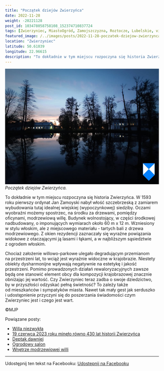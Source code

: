 ```yaml
---
title: "Początek dziejów Zwierzyńca"
date: 2022-11-28
weight: -20221128
post_id: 103478058758108_152374710837724
tags: [Zwierzyniec, MiastoOgród, Zamojszczyzna, Roztocze, Lubelskie, villarestituta, turystyka, dziedzictwo, zabytki, krajobrazy]
featured_image: /../images/posts/2022-11-28-poczatek-dziejow-zwierzynca.jpg
location: "Zwierzyniec"
latitude: 50.61039
longitude: 22.96615
description: "To dokładnie w tym miejscu rozpoczyna się historia Zwierzyńca. W 1593 roku pierwszy ordynat Jan Zamoyski nabył włość szczebrzeską z zamiarem wybudowan..."
---
```


![Początek dziejów Zwierzyńca.](/images/posts/2022-11-28-poczatek-dziejow-zwierzynca.jpg)
*Początek dziejów Zwierzyńca.*

To dokładnie w tym miejscu rozpoczyna się historia Zwierzyńca. W 1593 roku pierwszy ordynat Jan Zamoyski nabył włość szczebrzeską z zamiarem wybudowania tutaj idealnej wiejskiej (wypoczynkowej) siedziby.
Oczami wyobraźni możemy spostrzec, na środku za drzewami, pomiędzy oficynami, modrzewiową willę. Budynek wolnostojący, w części środkowej nadbudowany, o imponujących wymiarach około 60 m x 12 m. Wzniesiony w stylu włoskim, ale z miejscowego materiału - tartych bali z drzewa modrzewiowego. Z okien rezydencji zaznaczały się wyraźne powiązania widokowe z otaczającymi ją lasami i łąkami, a w najbliższym sąsiedztwie z ogrodem włoskim.

Chociaż założenie willowo-parkowe ulegało degradującym przemianom na przestrzeni lat, to wciąż jest wyraźnie widoczne w krajobrazie. Niestety obiekty dysharmonijne wpływają negatywnie na estetykę i jakość przestrzeni. Pomimo prowadzonych działań rewaloryzacyjnych zawsze będą one stanowić element obcy dla kompozycji krajobrazowej znacznie obniżając jej wartość.
Czy Zwierzyniec teraz zadba o swoje dziedzictwo, by w przyszłości odzyskać pełną świetność?
To zależy także od mieszkańców i sympatyków miasta.
Nawet tak mały gest jak serduszko i udostępnienie przyczyni się do poszerzania świadomości czym Zwierzyniec jest i czego jest wart.



©MJP

Powiązane posty:
- [Willa niezwykła](/posts/willa-niezwykla)
- [19 czerwca 2023 roku minęło równo 430 lat historii Zwierzyńca](/posts/19czerwca-2023-roku-minelo-rowno-430-lat-historii)
- [Deptak dawniej](/posts/deptak-dawniej)
- [Ogrodowy salon](/posts/ogrodowy-salon)
- [Wnętrze modrzewiowej willi](/posts/wnetrze-modrzewiowej-willi)


---

Udostępnij ten tekst na Facebooku:
[Udostępnij na Facebooku](https://www.facebook.com/sharer/sharer.php?u=https://stowarzyszeniewachniewskiej.pl/posts/poczatek-dziejow-zwierzynca)

<script type="application/ld+json">
{
  "@context": "https://schema.org",
  "@type": "BlogPosting",
  "headline": "Początek dziejów Zwierzyńca",
  "datePublished": "2022-11-28",
  "dateModified": "2022-11-28",
  "author": {
    "@type": "Person",
    "name": "Michał Jan Patyk"
  },
  "publisher": {
    "@type": "Organization",
    "name": "Stowarzyszenie im. Aleksandry Wachniewskiej",
    "logo": {
      "@type": "ImageObject",
      "url": "https://stowarzyszeniewachniewskiej.pl/images/logo/logo.svg"
    }
  },
  "mainEntityOfPage": {
    "@type": "WebPage",
    "@id": "https://stowarzyszeniewachniewskiej.pl/posts/poczatek-dziejow-zwierzynca"
  },
  "image": {
    "@type": "ImageObject",
    "url": "https://stowarzyszeniewachniewskiej.pl//images/posts/2022-11-28-poczatek-dziejow-zwierzynca.jpg"
  },
  "articleSection": "Dziedzictwo Kulturowe i Zabytki",
  "keywords": "[Zwierzyniec, MiastoOgród, Zamojszczyzna, Roztocze, Lubelskie, villarestituta, turystyka, dziedzictwo, zabytki, krajobrazy]",
  "wordCount": 174,
  "articleBody": "To dokładnie w tym miejscu rozpoczyna się historia Zwierzyńca. W 1593 roku pierwszy ordynat Jan Zamoyski nabył włość szczebrzeską z zamiarem wybudowania tutaj idealnej wiejskiej (wypoczynkowej) siedziby.\nOczami wyobraźni możemy spostrzec, na środku za drzewami, pomiędzy oficynami, modrzewiową willę. Budynek wolnostojący, w części środkowej nadbudowany, o imponujących wymiarach około 60 m x 12 m. Wzniesiony w stylu włoskim, ale z miejscowego materiału - tartych bali z drzewa modrzewiowego. Z okien rezydencji zaznaczały się wyraźne powiązania widokowe z otaczającymi ją lasami i łąkami, a w najbliższym sąsiedztwie z ogrodem włoskim.\n\nChociaż założenie willowo-parkowe ulegało degradującym przemianom na przestrzeni lat, to wciąż jest wyraźnie widoczne w krajobrazie. Niestety obiekty dysharmonijne wpływają negatywnie na estetykę i jakość przestrzeni. Pomimo prowadzonych działań rewaloryzacyjnych zawsze będą one stanowić element obcy dla kompozycji krajobrazowej znacznie obniżając jej wartość.\nCzy Zwierzyniec teraz zadba o swoje dziedzictwo, by w przyszłości odzyskać pełną świetność?\nTo zależy także od mieszkańców i sympatyków miasta.\nNawet tak mały gest jak serduszko i udostępnienie przyczyni się do poszerzania świadomości czym Zwierzyniec jest i czego jest wart.\n\n\n\n©MJP",
  "description": "To dokładnie w tym miejscu rozpoczyna się historia Zwierzyńca. W 1593 roku pierwszy ordynat Jan Zamoyski nabył włość szczebrzeską z zamiarem wybudowan...",
  "copyrightHolder": {
    "@type": "Person",
    "name": "Michał Jan Patyk"
  }
}
</script>
<script type="application/ld+json">
{
  "@context": "https://schema.org",
  "@type": "BreadcrumbList",
  "itemListElement": [
    {
      "@type": "ListItem",
      "position": 1,
      "name": "Home",
      "item": "https://stowarzyszeniewachniewskiej.pl"
    },
    {
      "@type": "ListItem",
      "position": 2,
      "name": "posts",
      "item": "https://stowarzyszeniewachniewskiej.pl/posts"
    },
    {
      "@type": "ListItem",
      "position": 3,
      "name": "Początek dziejów Zwierzyńca",
      "item": "https://stowarzyszeniewachniewskiej.pl/posts/poczatek-dziejow-zwierzynca"
    }
  ]
}
</script>
